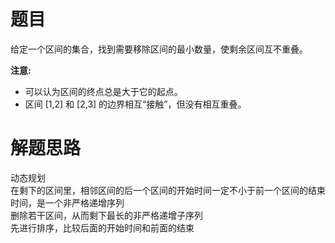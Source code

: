 # 题目
给定一个区间的集合，找到需要移除区间的最小数量，使剩余区间互不重叠。

**注意:**

- 可以认为区间的终点总是大于它的起点。
- 区间 [1,2] 和 [2,3] 的边界相互“接触”，但没有相互重叠。

# 解题思路
动态规划  
在剩下的区间里，相邻区间的后一个区间的开始时间一定不小于前一个区间的结束时间，是一个非严格递增序列  
删除若干区间，从而剩下最长的非严格递增子序列  
先进行排序，比较后面的开始时间和前面的结束